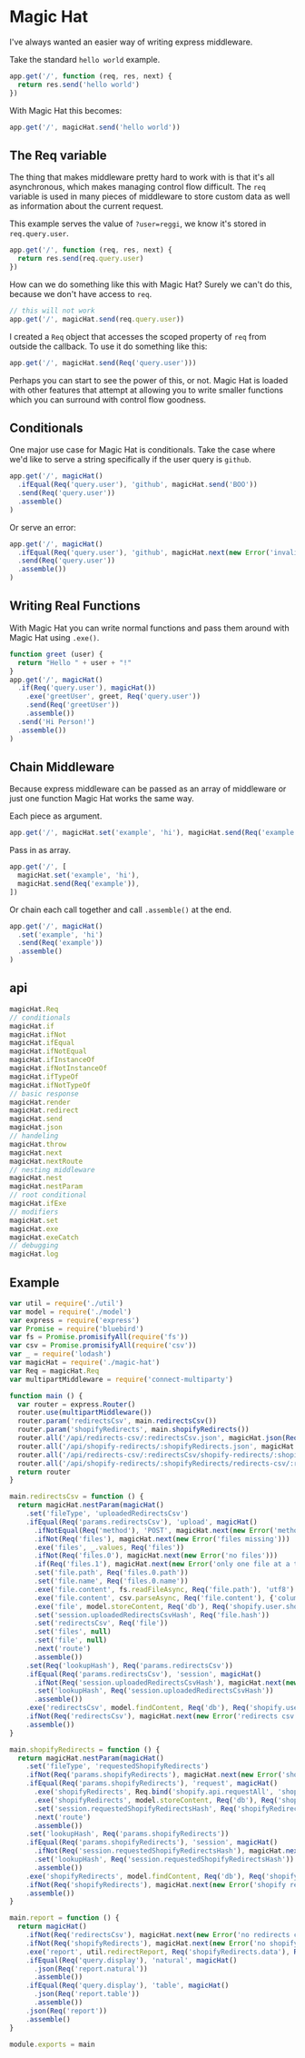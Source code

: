 # Magic Hat

I've always wanted an easier way of writing express middleware.

Take the standard `hello world` example.

```js
app.get('/', function (req, res, next) {
  return res.send('hello world')
})
```

With Magic Hat this becomes:

```js
app.get('/', magicHat.send('hello world'))
```

## The Req variable

The thing that makes middleware pretty hard to work with is that it's all asynchronous, which makes managing control flow difficult. The `req` variable is used in many pieces of middleware to store custom data as well as information about the current request.

This example serves the value of `?user=reggi`, we know it's stored in `req.query.user`.

```js
app.get('/', function (req, res, next) {
  return res.send(req.query.user)
})
```

How can we do something like this with Magic Hat? Surely we can't do this, because we don't have access to `req`.

```js
// this will not work
app.get('/', magicHat.send(req.query.user))
```

I created a `Req` object that accesses the scoped property of `req` from outside the callback. To use it do something like this:

```js
app.get('/', magicHat.send(Req('query.user')))
```

Perhaps you can start to see the power of this, or not. Magic Hat is loaded with other features that attempt at allowing you to write smaller functions which you can surround with control flow goodness.

## Conditionals

One major use case for Magic Hat is conditionals. Take the case where we'd like to serve a string specifically if the user query is `github`.

```js
app.get('/', magicHat()
  .ifEqual(Req('query.user'), 'github', magicHat.send('BOO'))
  .send(Req('query.user'))
  .assemble()
)
```

Or serve an error:

```js
app.get('/', magicHat()
  .ifEqual(Req('query.user'), 'github', magicHat.next(new Error('invalid user')))
  .send(Req('query.user'))
  .assemble())
)
```

## Writing Real Functions

With Magic Hat you can write normal functions and pass them around with Magic Hat using `.exe()`.

```js
function greet (user) {
  return "Hello " + user + "!"
}
app.get('/', magicHat()
  .if(Req('query.user'), magicHat())
    .exe('greetUser', greet, Req('query.user'))
    .send(Req('greetUser'))
    .assemble())
  .send('Hi Person!')
  .assemble())
)
```

## Chain Middleware

Because express middleware can be passed as an array of middleware or just one function Magic Hat works the same way.

Each piece as argument.

```js
app.get('/', magicHat.set('example', 'hi'), magicHat.send(Req('example')))
```

Pass in as array.

```js
app.get('/', [
  magicHat.set('example', 'hi'),
  magicHat.send(Req('example')),
])
```

Or chain each call together and call `.assemble()` at the end.

```js
app.get('/', magicHat()
  .set('example', 'hi')
  .send(Req('example'))
  .assemble()
)
```

## api

```js
magicHat.Req
// conditionals
magicHat.if
magicHat.ifNot
magicHat.ifEqual
magicHat.ifNotEqual
magicHat.ifInstanceOf
magicHat.ifNotInstanceOf
magicHat.ifTypeOf
magicHat.ifNotTypeOf
// basic response
magicHat.render
magicHat.redirect
magicHat.send
magicHat.json
// handeling
magicHat.throw
magicHat.next
magicHat.nextRoute
// nesting middleware
magicHat.nest
magicHat.nestParam
// root conditional
magicHat.ifExe
// modifiers
magicHat.set
magicHat.exe
magicHat.exeCatch
// debugging
magicHat.log
```

## Example

```js
var util = require('./util')
var model = require('./model')
var express = require('express')
var Promise = require('bluebird')
var fs = Promise.promisifyAll(require('fs'))
var csv = Promise.promisifyAll(require('csv'))
var _ = require('lodash')
var magicHat = require('./magic-hat')
var Req = magicHat.Req
var multipartMiddleware = require('connect-multiparty')

function main () {
  var router = express.Router()
  router.use(multipartMiddleware())
  router.param('redirectsCsv', main.redirectsCsv())
  router.param('shopifyRedirects', main.shopifyRedirects())
  router.all('/api/redirects-csv/:redirectsCsv.json', magicHat.json(Req('redirectsCsv')))
  router.all('/api/shopify-redirects/:shopifyRedirects.json', magicHat.json(Req('shopifyRedirects')))
  router.all('/api/redirects-csv/:redirectsCsv/shopify-redirects/:shopifyRedirects/report.json', main.report())
  router.all('/api/shopify-redirects/:shopifyRedirects/redirects-csv/:redirectsCsv/report.json', main.report())
  return router
}

main.redirectsCsv = function () {
  return magicHat.nestParam(magicHat()
    .set('fileType', 'uploadedRedirectsCsv')
    .ifEqual(Req('params.redirectsCsv'), 'upload', magicHat()
      .ifNotEqual(Req('method'), 'POST', magicHat.next(new Error('method must be POST')))
      .ifNot(Req('files'), magicHat.next(new Error('files missing')))
      .exe('files', _.values, Req('files'))
      .ifNot(Req('files.0'), magicHat.next(new Error('no files')))
      .if(Req('files.1'), magicHat.next(new Error('only one file at a time')))
      .set('file.path', Req('files.0.path'))
      .set('file.name', Req('files.0.name'))
      .exe('file.content', fs.readFileAsync, Req('file.path'), 'utf8')
      .exe('file.content', csv.parseAsync, Req('file.content'), {'columns': true})
      .exe('file', model.storeContent, Req('db'), Req('shopify.user.shop'), Req('fileType'), Req('file.content'), Req('file.name'))
      .set('session.uploadedRedirectsCsvHash', Req('file.hash'))
      .set('redirectsCsv', Req('file'))
      .set('files', null)
      .set('file', null)
      .next('route')
      .assemble())
    .set(Req('lookupHash'), Req('params.redirectsCsv'))
    .ifEqual(Req('params.redirectsCsv'), 'session', magicHat()
      .ifNot(Req('session.uploadedRedirectsCsvHash'), magicHat.next(new Error('no csv was uploaded this session')))
      .set('lookupHash', Req('session.uploadedRedirectsCsvHash'))
      .assemble())
    .exe('redirectsCsv', model.findContent, Req('db'), Req('shopify.user.shop'), Req('fileType'), Req('lookupHash'))
    .ifNot(Req('redirectsCsv'), magicHat.next(new Error('redirects csv not found')))
    .assemble())
}

main.shopifyRedirects = function () {
  return magicHat.nestParam(magicHat()
    .set('fileType', 'requestedShopifyRedirects')
    .ifNot(Req('params.shopifyRedirects'), magicHat.next(new Error('shopifyRedirects param must be set')))
    .ifEqual(Req('params.shopifyRedirects'), 'request', magicHat()
      .exe('shopifyRedirects', Req.bind('shopify.api.requestAll', 'shopify.api'), 'redirects')
      .exe('shopifyRedirects', model.storeContent, Req('db'), Req('shopify.user.shop'), Req('fileType'), Req('shopifyRedirects'), Req('file.name'))
      .set('session.requestedShopifyRedirectsHash', Req('shopifyRedirects.hash'))
      .next('route')
      .assemble())
    .set('lookupHash', Req('params.shopifyRedirects'))
    .ifEqual(Req('params.shopifyRedirects'), 'session', magicHat()
      .ifNot(Req('session.requestedShopifyRedirectsHash'), magicHat.next(new Error('no redirects were requested this session')))
      .set('lookupHash', Req('session.requestedShopifyRedirectsHash'))
      .assemble())
    .exe('shopifyRedirects', model.findContent, Req('db'), Req('shopify.user.shop'), Req('fileType'), Req('lookupHash'))
    .ifNot(Req('shopifyRedirects'), magicHat.next(new Error('shopify redirects not found')))
    .assemble())
}

main.report = function () {
  return magicHat()
    .ifNot(Req('redirectsCsv'), magicHat.next(new Error('no redirects csv provided')))
    .ifNot(Req('shopifyRedirects'), magicHat.next(new Error('no shopify redirects provided')))
    .exe('report', util.redirectReport, Req('shopifyRedirects.data'), Req('redirectsCsv.data'))
    .ifEqual(Req('query.display'), 'natural', magicHat()
      .json(Req('report.natural'))
      .assemble())
    .ifEqual(Req('query.display'), 'table', magicHat()
      .json(Req('report.table'))
      .assemble())
    .json(Req('report'))
    .assemble()
}

module.exports = main
```
